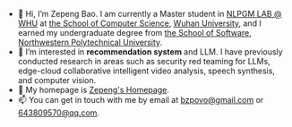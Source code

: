 - 👋 Hi, I’m Zepeng Bao. I am currently a Master student in [NLPGM LAB @ WHU](https://nlpgm.github.io/) at [the School of Computer Science](https://cs.whu.edu.cn/index.htm), [Wuhan University](https://www.whu.edu.cn/), and I earned my undergraduate degree from [the School of Software](https://ruanjian.nwpu.edu.cn/), [Northwestern Polytechnical University](https://www.nwpu.edu.cn/).
- 🌱 I’m interested in **recommendation system** and LLM. I have previously conducted research in areas such as security red teaming for LLMs, edge-cloud collaborative intelligent video analysis, speech synthesis, and computer vision.
- 👀 My homepage is [Zepeng's Homepage](https://bzpovo.github.io/).
- 📫 You can get in touch with me by email at bzpovo@gmail.com or 643809570@qq.com.

<!---
bzpovo/bzpovo is a ✨ special ✨ repository because its `README.md` (this file) appears on your GitHub profile.
You can click the Preview link to take a look at your changes.
--->
